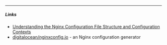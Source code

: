 
____

##### Links

- [Understanding the Nginx Configuration File Structure and Configuration Contexts](https://www.digitalocean.com/community/tutorials/understanding-the-nginx-configuration-file-structure-and-configuration-contexts)
- [digitalocean/nginxconfig.io](https://nginxconfig.io/) - an Nginx
  configuration generator
